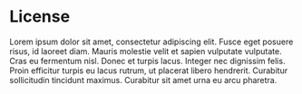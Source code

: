 # License
Lorem ipsum dolor sit amet, consectetur adipiscing elit. Fusce eget posuere risus, id laoreet diam. Mauris molestie velit et sapien vulputate vulputate. Cras eu fermentum nisl. Donec et turpis lacus. Integer nec dignissim felis. Proin efficitur turpis eu lacus rutrum, ut placerat libero hendrerit. Curabitur sollicitudin tincidunt maximus. Curabitur sit amet urna eu arcu pharetra. 